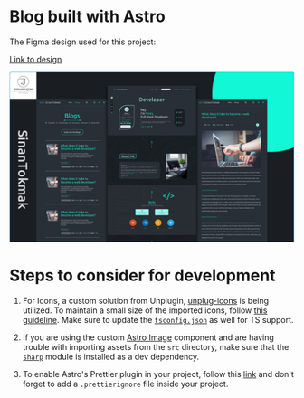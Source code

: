 # Blog built with Astro

The Figma design used for this project:

[Link to design](<https://www.figma.com/file/W9Cz9j91HRBXKrqGxWgmHl/Web-Developer-Portfolio-Website-Template-(Community)?type=design&node-id=0%3A1&mode=design&t=AnHIpTSqKNJPd6wQ-1>)

![Design cover](/front-end/public/figma-design.png)

# Steps to consider for development

1. For Icons, a custom solution from Unplugin, [unplug-icons](https://github.com/unplugin/unplugin-icons) is being utilized. To maintain a small size of the imported icons, follow [this guideline](https://github.com/unplugin/unplugin-icons#icons-data). Make sure to update the [`tsconfig.json`](https://github.com/unplugin/unplugin-icons/blob/main/examples/astro/tsconfig.json) as well for TS support.

2. If you are using the custom [Astro Image](https://docs.astro.build/en/guides/images/) component and are having trouble with importing assets from the `src` directory, make sure that the [`sharp`](https://www.npmjs.com/package/sharp) module is installed as a dev dependency.

3. To enable Astro's Prettier plugin in your project, follow this [link](https://github.com/withastro/prettier-plugin-astro#recommended-configuration) and don't forget to add a `.prettierignore` file inside your project.

